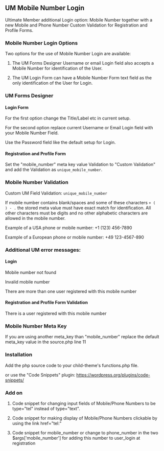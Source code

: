 ## UM Mobile Number Login
Ultimate Member additional Login option: Mobile Number together with a new Mobile and Phone Number Custom Validation for Registration and Profile Forms.
### Mobile Number Login Options
Two options for the use of Mobile Number Login are available:

1. The UM Forms Designer Username or email Login field also accepts a Mobile Number for identification of the User.

2. The UM Login Form can have a Mobile Number Form text field as the only identification of the User for Login.

### UM Forms Designer
#### Login Form
For the first option change the Title/Label etc in current setup.

For the second option replace current Username or Email Login field with your Mobile Number Field.

Use the Password field like the default setup for Login.
#### Registration and Profile Form
Set the "mobile_number" meta key value Validation to "Custom Validation" and add the Validation as <code>unique_mobile_number</code>.
### Mobile Number Validation
Custom UM Field Validation: <code>unique_mobile_number</code> 

If mobile number contains blank/spaces and some of these characters <code>+ ( ) - .</code>  the stored meta value must have exact match for identification. All other characters must be digits and no other alphabetic characters are allowed in the mobile number.

Example of a USA phone or mobile number:  +1 (123) 456-7890

Example of a European phone or mobile number: +49 123-4567-890
### Additional UM error messages:
#### Login
Mobile number not found

Invalid mobile number

There are more than one user registered with this mobile number
#### Registration and Profile Form Validation
There is a user registered with this mobile number
### Mobile Number Meta Key
If you are using another meta_key than "mobile_number" replace the default meta_key value in the source.php line 11

### Installation
Add the php source code to your child-theme's functions.php file.

or use the "Code Snippets" plugin: https://wordpress.org/plugins/code-snippets/

### Add on
1. Code snippet for changing input fields of Mobile/Phone Numbers to be type="tel" instead of type="text".

2. Code snippet for making display of Mobile/Phone Numbers clickable by using the link href="tel:"

3. Code snippet for mobile_number or change to phone_number in the two $args['mobile_number'] for adding this number to user_login at registration
